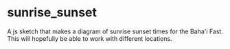 # sunrise_sunset
A js sketch that makes a diagram of sunrise sunset times for the Baha'i Fast.
This will hopefully be able to work with different locations.